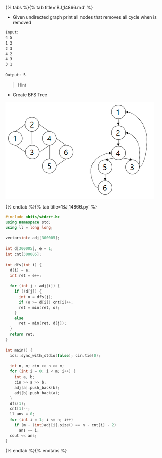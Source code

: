 {% tabs %}{% tab title='BJ_14866.md' %}

* Given undirected graph print all nodes that removes all cycle when is removed

```txt
Input:
4 5
1 2
2 3
4 2
4 3
3 1

Output: 5
```

> Hint

* Create BFS Tree

![BJ_14866](images/20210602_014643.png)

{% endtab %}{% tab title='BJ_14866.py' %}

```cpp
#include <bits/stdc++.h>
using namespace std;
using ll = long long;

vector<int> adj[300005];

int d[300005], e = 1;
int cnt[300005];

int dfs(int i) {
  d[i] = e;
  int ret = e++;

  for (int j : adj[i]) {
    if (!d[j]) {
      int o = dfs(j);
      if (o >= d[i]) cnt[i]++;
      ret = min(ret, o);
    }
    else
      ret = min(ret, d[j]);
  }
  return ret;
}

int main() {
  ios::sync_with_stdio(false); cin.tie(0);

  int n, m; cin >> n >> m;
  for (int i = 0; i < m; i++) {
    int a, b;
    cin >> a >> b;
    adj[a].push_back(b);
    adj[b].push_back(a);
  }
  dfs(1);
  cnt[1]--;
  ll ans = 0;
  for (int i = 1; i <= n; i++)
    if (m - (int)adj[i].size() == n - cnt[i] - 2)
      ans += i;
  cout << ans;
}
```

{% endtab %}{% endtabs %}
